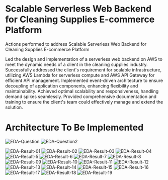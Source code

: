 # Scalable Serverless Web Backend for Cleaning Supplies E-commerce Platform

Actions performed to address Scalable Serverless Web Backend for Cleaning Supplies E-commerce Platform

Led the design and implementation of a serverless web backend on AWS to meet the dynamic needs of a client in the cleaning supplies industry.
Successfully addressed the client's requirement for scalable infrastructure, utilizing AWS Lambda for serverless compute and AWS API Gateway for efficient API management.
Implemented event-driven architecture to ensure decoupling of application components, enhancing flexibility and maintainability.
Achieved optimal scalability and responsiveness, handling demand spikes seamlessly.
Provided comprehensive documentation and training to ensure the client's team could effectively manage and extend the solution.
# Architecture To Be Implemented
![EDA-Question](https://github.com/ritesh-sambhe/MyHandsOnProjects/assets/144586067/f7a8cc3a-042e-428e-8b1b-14e21b227bb5)
![EDA-Question2](https://github.com/ritesh-sambhe/MyHandsOnProjects/assets/144586067/71612ff6-e382-451a-98c9-f24b2f85fe35)

![EDA-Result-01](https://github.com/ritesh-sambhe/MyHandsOnProjects/assets/144586067/f91cb7f6-4c68-4662-8ed9-be29be281a3e)
![EDA-Result-02](https://github.com/ritesh-sambhe/MyHandsOnProjects/assets/144586067/3036daf8-7910-4254-b5e3-d24036871977)
![EDA-Result-03](https://github.com/ritesh-sambhe/MyHandsOnProjects/assets/144586067/bb86c171-6135-451f-ade3-af4d36a3a298)
![EDA-Result-04](https://github.com/ritesh-sambhe/MyHandsOnProjects/assets/144586067/7111fefa-00c5-40be-a0d8-bb19108c6514)
![EDA-Result-5](https://github.com/ritesh-sambhe/MyHandsOnProjects/assets/144586067/ad28eb19-371a-4ce3-9981-2142f42d848d)
![EDA-Result-6](https://github.com/ritesh-sambhe/MyHandsOnProjects/assets/144586067/73e79727-66a6-4118-9777-9b9375645aac)
![EDA-Result-7](https://github.com/ritesh-sambhe/MyHandsOnProjects/assets/144586067/9bd6de4a-e653-4864-ba98-843e59234ea7)
![EDA-Result-8](https://github.com/ritesh-sambhe/MyHandsOnProjects/assets/144586067/54b05a01-ffbd-4c18-8a10-97208a57ffd2)
![EDA-Result-09](https://github.com/ritesh-sambhe/MyHandsOnProjects/assets/144586067/bbdc1ee0-35c9-46fb-8baf-100e029fc8ed)
![EDA-Result-10](https://github.com/ritesh-sambhe/MyHandsOnProjects/assets/144586067/bc50df54-46c2-46a5-8337-2d352e0a4f9b)
![EDA-Result-11](https://github.com/ritesh-sambhe/MyHandsOnProjects/assets/144586067/e2e81bc1-19af-4551-b46e-08138a8ee071)
![EDA-Result-12](https://github.com/ritesh-sambhe/MyHandsOnProjects/assets/144586067/de0f113b-3239-45af-90d1-b77c94d3b450)
![EDA-Result-13](https://github.com/ritesh-sambhe/MyHandsOnProjects/assets/144586067/70ba501c-e1ea-4511-a94c-4af87ada8167)
![EDA-Result-14](https://github.com/ritesh-sambhe/MyHandsOnProjects/assets/144586067/9e0a1055-9206-4dd7-9bd7-cba5bee04271)
![EDA-Result-15](https://github.com/ritesh-sambhe/MyHandsOnProjects/assets/144586067/524de598-9698-490f-aee7-ad75df8bf7b5)
![EDA-Result-16](https://github.com/ritesh-sambhe/MyHandsOnProjects/assets/144586067/ecb6bca9-e05e-4c5f-8a1c-172e54fa607f)
![EDA-Result-17](https://github.com/ritesh-sambhe/MyHandsOnProjects/assets/144586067/ad20337b-5757-40ac-b3ea-34985df325a2)
![EDA-Result-18](https://github.com/ritesh-sambhe/MyHandsOnProjects/assets/144586067/225b768a-94c6-49c3-98b7-66bc6fc56074)
![EDA-Result-19](https://github.com/ritesh-sambhe/MyHandsOnProjects/assets/144586067/c5905d62-9211-43c4-a5cc-b9c29345f84d)
